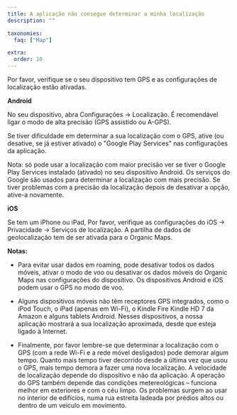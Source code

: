 ```yaml
---
title: A aplicação não consegue determinar a minha localização
description: ""

taxonomies:
  faq: ["Map"]

extra:
  order: 10
---
```


Por favor, verifique se o seu dispositivo tem GPS e as configurações de localização estão ativadas.

**Android**

No seu dispositivo, abra Configurações → Localização. É recomendável ligar o modo de alta precisão (GPS assistido ou A-GPS).

Se tiver dificuldade em determinar a sua localização com o GPS, ative (ou desative, se já estiver ativado) o "Google Play Services" nas configurações da aplicação.

Nota: só pode usar a localização com maior precisão ver se tiver o Google Play Services instalado (ativado) no seu dispositivo Android. Os serviços do Google são usados para determinar a localização com mais precisão. Se tiver problemas com a precisão da localização depois de desativar a opção, ative-a novamente.

**iOS**

Se tem um iPhone ou iPad, Por favor, verifique as configurações do iOS → Privacidade → Serviços de localização. A partilha de dados de geolocalização tem de ser ativada para o Organic Maps.

**Notas:**

* Para evitar usar dados em roaming, pode desativar todos os dados móveis, ativar o modo de voo ou desativar os dados móveis do Organic Maps nas configurações do dispositivo. Os dispositivos Android e iOS podem usar o GPS no modo de voo.

* Alguns dispositivos móveis não têm receptores GPS integrados, como o iPod Touch, o iPad (apenas em Wi-Fi), o Kindle Fire Kindle HD 7 da Amazon e alguns tablets Android. Nesses dispositivos, a nossa aplicação mostrará a sua localização aproximada, desde que esteja ligado à Internet.

* Finalmente, por favor lembre-se que determinar a localização com o GPS (com a rede Wi-Fi e a rede móvel desligados) pode demorar algum tempo. Quanto mais tempo tiver decorrido desde a última vez que usou o GPS, mais tempo demora a fazer uma nova localização. A velocidade de localização depende do dispositivo e não da aplicação. A operação do GPS também depende das condições metereológicas – funciona melhor em exteriores e com o céu limpo. Os problemas surgem ao usar no interior de edifícios, numa rua estreita ladeada por prédios altos ou dentro de um veículo em movimento.
